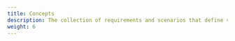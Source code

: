 ```yaml
---
title: Concepts
description: The collection of requirements and scenarios that define v2 of the Notary project
weight: 6
---
```


